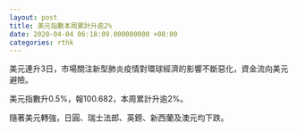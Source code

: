 ```yaml
---
layout: post
title: 美元指數本周累計升逾2%
date: 2020-04-04 06:18:09.000000000 +08:00
categories: rthk
---
```


美元連升3日，市場關注新型肺炎疫情對環球經濟的影響不斷惡化，資金流向美元避險。

美元指數升0.5%，報100.682，本周累計升逾2%。

隨著美元轉強，日圓、瑞士法郎、英鎊、新西蘭及澳元均下跌。
